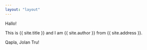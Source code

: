 ```yaml
---
layout: "layout"
---
```


Hallo!

This is {{ site.title }} and I am {{ site.author }} from {{ site.address }}.

Qapla, Jolan Tru!

